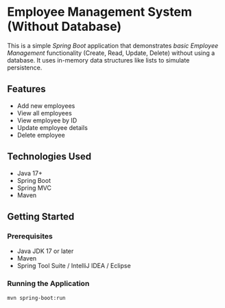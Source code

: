 # Employee Management System (Without Database)

This is a simple *Spring Boot* application that demonstrates *basic Employee Management* functionality (Create, Read, Update, Delete) without using a database. It uses in-memory data structures like lists to simulate persistence.

## Features

- Add new employees
- View all employees
- View employee by ID
- Update employee details
- Delete employee

## Technologies Used

- Java 17+
- Spring Boot
- Spring MVC
- Maven

## Getting Started

### Prerequisites

- Java JDK 17 or later
- Maven
- Spring Tool Suite / IntelliJ IDEA / Eclipse

### Running the Application

```bash
mvn spring-boot:run
